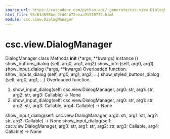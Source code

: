 ```yaml
---
source_url: https://cascadeur.com/python-api/_generate/csc.view.DialogManager.html
html_file: 93c61d695bec9fd6cb72eeaa91510772.html
module: csc.view.DialogManager
---
```


# csc.view.DialogManager 

DialogManager class Methods __init__ (*args, **kwargs) instance () show_buttons_dialog (self, arg0, arg1, arg2) show_info (self, arg0, arg1) show_input_dialog (*args, **kwargs) Overloaded function. show_inputs_dialog (self, arg0, arg1, arg2, ...) show_styled_buttons_dialog (self, arg0, arg1, ...) Overloaded function.
1. show_input_dialog(self: csc.view.DialogManager, arg0: str, arg1: str, arg2: str, arg3: Callable) -> None
2. show_input_dialog(self: csc.view.DialogManager, arg0: str, arg1: str, arg2: str, arg3: Callable, arg4: Callable) -> None

show_input_dialog(self: csc.view.DialogManager, arg0: str, arg1: str, arg2: str, arg3: Callable) -> None show_input_dialog(self: csc.view.DialogManager, arg0: str, arg1: str, arg2: str, arg3: Callable, arg4: Callable) -> None